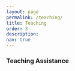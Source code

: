 ```yaml
---
layout: page
permalink: /teaching/
title: Teaching
order: 3
description: 
nav: true
---
```


### Teaching Assistance
